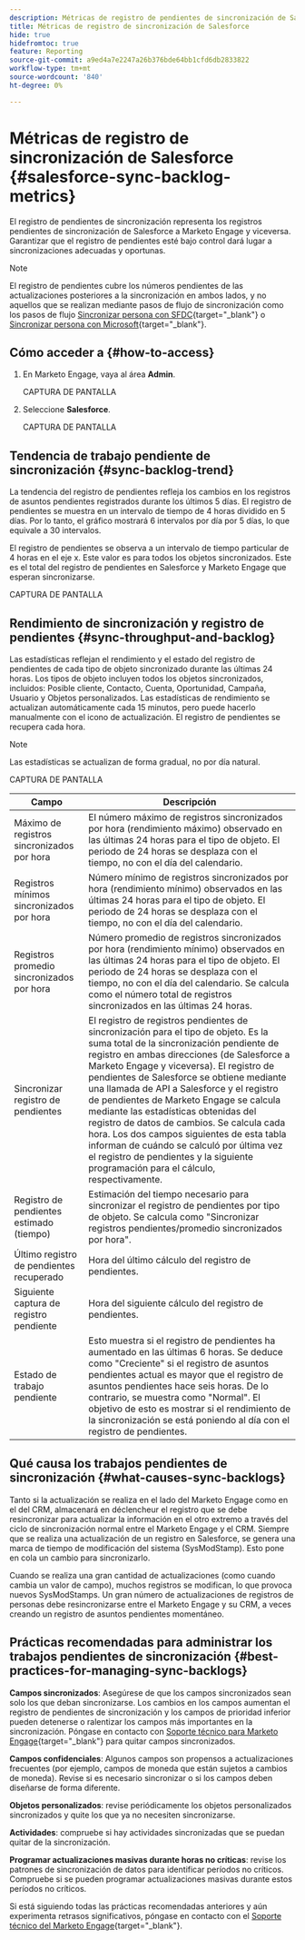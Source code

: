 ```yaml
---
description: Métricas de registro de pendientes de sincronización de Salesforce - Documentos de Marketo - Documentación del producto
title: Métricas de registro de sincronización de Salesforce
hide: true
hidefromtoc: true
feature: Reporting
source-git-commit: a9ed4a7e2247a26b376bde64bb1cfd6db2833822
workflow-type: tm+mt
source-wordcount: '840'
ht-degree: 0%

---
```


# Métricas de registro de sincronización de Salesforce  {#salesforce-sync-backlog-metrics}

El registro de pendientes de sincronización representa los registros pendientes de sincronización de Salesforce a Marketo Engage y viceversa. Garantizar que el registro de pendientes esté bajo control dará lugar a sincronizaciones adecuadas y oportunas.

>[!NOTE]
>
>El registro de pendientes cubre los números pendientes de las actualizaciones posteriores a la sincronización en ambos lados, y no aquellos que se realizan mediante pasos de flujo de sincronización como los pasos de flujo [Sincronizar persona con SFDC](/help/marketo/product-docs/core-marketo-concepts/smart-campaigns/salesforce-flow-actions/sync-person-to-sfdc.md){target="_blank"} o [Sincronizar persona con Microsoft](/help/marketo/product-docs/core-marketo-concepts/smart-campaigns/microsoft-dynamics-flow-actions/sync-person-to-microsoft.md){target="_blank"}.

## Cómo acceder a {#how-to-access}

1. En Marketo Engage, vaya al área **Admin**.

   CAPTURA DE PANTALLA

1. Seleccione **Salesforce**.

   CAPTURA DE PANTALLA

## Tendencia de trabajo pendiente de sincronización {#sync-backlog-trend}

La tendencia del registro de pendientes refleja los cambios en los registros de asuntos pendientes registrados durante los últimos 5 días. El registro de pendientes se muestra en un intervalo de tiempo de 4 horas dividido en 5 días. Por lo tanto, el gráfico mostrará 6 intervalos por día por 5 días, lo que equivale a 30 intervalos.

El registro de pendientes se observa a un intervalo de tiempo particular de 4 horas en el eje x. Este valor es para todos los objetos sincronizados. Este es el total del registro de pendientes en Salesforce y Marketo Engage que esperan sincronizarse.

CAPTURA DE PANTALLA

## Rendimiento de sincronización y registro de pendientes {#sync-throughput-and-backlog}

Las estadísticas reflejan el rendimiento y el estado del registro de pendientes de cada tipo de objeto sincronizado durante las últimas 24 horas. Los tipos de objeto incluyen todos los objetos sincronizados, incluidos: Posible cliente, Contacto, Cuenta, Oportunidad, Campaña, Usuario y Objetos personalizados. Las estadísticas de rendimiento se actualizan automáticamente cada 15 minutos, pero puede hacerlo manualmente con el icono de actualización. El registro de pendientes se recupera cada hora.

>[!NOTE]
>
>Las estadísticas se actualizan de forma gradual, no por día natural.

CAPTURA DE PANTALLA

<table><thead>
  <tr>
    <th>Campo</th>
    <th>Descripción</th>
  </tr></thead>
<tbody>
  <tr>
    <td>Máximo de registros sincronizados por hora</td>
    <td>El número máximo de registros sincronizados por hora (rendimiento máximo) observado en las últimas 24 horas para el tipo de objeto. El periodo de 24 horas se desplaza con el tiempo, no con el día del calendario.</td>
  </tr>
  <tr>
    <td>Registros mínimos sincronizados por hora</td>
    <td>Número mínimo de registros sincronizados por hora (rendimiento mínimo) observados en las últimas 24 horas para el tipo de objeto. El periodo de 24 horas se desplaza con el tiempo, no con el día del calendario.</td>
  </tr>
  <tr>
    <td>Registros promedio sincronizados por hora</td>
    <td>Número promedio de registros sincronizados por hora (rendimiento mínimo) observados en las últimas 24 horas para el tipo de objeto. El periodo de 24 horas se desplaza con el tiempo, no con el día del calendario. Se calcula como el número total de registros sincronizados en las últimas 24 horas.</td>
  </tr>
  <tr>
    <td>Sincronizar registro de pendientes</td>
    <td>El registro de registros pendientes de sincronización para el tipo de objeto. Es la suma total de la sincronización pendiente de registro en ambas direcciones (de Salesforce a Marketo Engage y viceversa). El registro de pendientes de Salesforce se obtiene mediante una llamada de API a Salesforce y el registro de pendientes de Marketo Engage se calcula mediante las estadísticas obtenidas del registro de datos de cambios. Se calcula cada hora. Los dos campos siguientes de esta tabla informan de cuándo se calculó por última vez el registro de pendientes y la siguiente programación para el cálculo, respectivamente.</td>
  </tr>
  <tr>
    <td>Registro de pendientes estimado (tiempo)</td>
    <td>Estimación del tiempo necesario para sincronizar el registro de pendientes por tipo de objeto. Se calcula como "Sincronizar registros pendientes/promedio sincronizados por hora".</td>
  </tr>
  <tr>
    <td>Último registro de pendientes recuperado</td>
    <td>Hora del último cálculo del registro de pendientes.</td>
  </tr>
  <tr>
    <td>Siguiente captura de registro pendiente</td>
    <td>Hora del siguiente cálculo del registro de pendientes.</td>
  </tr>
  <tr>
    <td>Estado de trabajo pendiente</td>
    <td>Esto muestra si el registro de pendientes ha aumentado en las últimas 6 horas. Se deduce como "Creciente" si el registro de asuntos pendientes actual es mayor que el registro de asuntos pendientes hace seis horas. De lo contrario, se muestra como "Normal". El objetivo de esto es mostrar si el rendimiento de la sincronización se está poniendo al día con el registro de pendientes.</td>
  </tr>
</tbody></table>

## Qué causa los trabajos pendientes de sincronización {#what-causes-sync-backlogs}

Tanto si la actualización se realiza en el lado del Marketo Engage como en el del CRM, almacenará en déclencheur el registro que se debe resincronizar para actualizar la información en el otro extremo a través del ciclo de sincronización normal entre el Marketo Engage y el CRM. Siempre que se realiza una actualización de un registro en Salesforce, se genera una marca de tiempo de modificación del sistema (SysModStamp). Esto pone en cola un cambio para sincronizarlo.

Cuando se realiza una gran cantidad de actualizaciones (como cuando cambia un valor de campo), muchos registros se modifican, lo que provoca nuevos SysModStamps. Un gran número de actualizaciones de registros de personas debe resincronizarse entre el Marketo Engage y su CRM, a veces creando un registro de asuntos pendientes momentáneo.

## Prácticas recomendadas para administrar los trabajos pendientes de sincronización {#best-practices-for-managing-sync-backlogs}

**Campos sincronizados**: Asegúrese de que los campos sincronizados sean solo los que deban sincronizarse. Los cambios en los campos aumentan el registro de pendientes de sincronización y los campos de prioridad inferior pueden detenerse o ralentizar los campos más importantes en la sincronización. Póngase en contacto con [Soporte técnico para Marketo Engage](https://nation.marketo.com/t5/support/ct-p/Support){target="_blank"} para quitar campos sincronizados.

**Campos confidenciales**: Algunos campos son propensos a actualizaciones frecuentes (por ejemplo, campos de moneda que están sujetos a cambios de moneda). Revise si es necesario sincronizar o si los campos deben diseñarse de forma diferente.

**Objetos personalizados**: revise periódicamente los objetos personalizados sincronizados y quite los que ya no necesiten sincronizarse.

**Actividades**: compruebe si hay actividades sincronizadas que se puedan quitar de la sincronización.

**Programar actualizaciones masivas durante horas no críticas**: revise los patrones de sincronización de datos para identificar períodos no críticos. Compruebe si se pueden programar actualizaciones masivas durante estos períodos no críticos.

Si está siguiendo todas las prácticas recomendadas anteriores y aún experimenta retrasos significativos, póngase en contacto con el [Soporte técnico del Marketo Engage](https://nation.marketo.com/t5/support/ct-p/Support){target="_blank"}.
